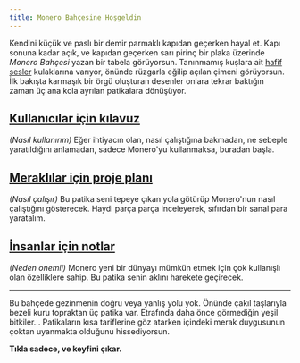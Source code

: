 ```yaml
---
title: Monero Bahçesine Hoşgeldin
---
```


Kendini küçük ve paslı bir demir parmaklı kapıdan geçerken hayal et.
Kapı sonuna kadar açık, ve kapıdan geçerken sarı pirinç bir plaka
üzerinde *Monero Bahçesi* yazan bir tabela görüyorsun.  Tanınmamış
kuşlara ait [hafif
sesler](https://mynoise.net/NoiseMachines/japaneseGardenSoundscapeGenerator.php)
kulaklarına varıyor, önünde rüzgarla eğilip açılan çimeni görüyorsun.
İlk bakışta karmaşık bir örgü oluşturan desenler onlara tekrar
baktığın zaman üç ana kola ayrılan patikalara dönüşüyor.

## [Kullanıcılar için kılavuz](1.01_get_started.md)

*(Nasıl kullanırım)* Eğer ihtiyacın olan, nasıl çalıştığına bakmadan,
ne sebeple yaratıldığını anlamadan, sadece Monero'yu kullanmaksa,
buradan başla.

## [Meraklılar için proje planı](2.01_lets_do_it.md)

*(Nasıl çalışır)* Bu patika seni tepeye çıkan yola götürüp Monero'nun
nasıl çalıştığını gösterecek.  Haydi parça parça inceleyerek, sıfırdan
bir sanal para yaratalım.

## [İnsanlar için notlar](3.01_wake_up.md)

*(Neden onemli)* Monero yeni bir dünyayı mümkün etmek için çok
kullanışlı olan özelliklere sahip.  Bu patika senin aklını harekete
geçirecek.

---

Bu bahçede gezinmenin doğru veya yanlış yolu yok.  Önünde çakıl
taşlarıyla bezeli kuru topraktan üç patika var.  Etrafında daha önce
görmediğin yeşil bitkiler...  Patikaların kısa tariflerine göz
atarken içindeki merak duygusunun çoktan uyanmakta olduğunu
hissediyorsun.

**Tıkla sadece, ve keyfini çıkar.**
